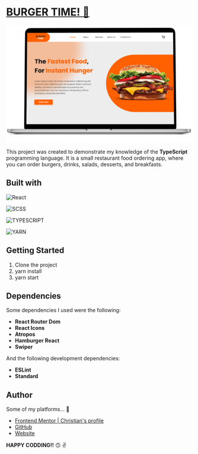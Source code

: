 # [**BURGER TIME!** :hamburger:]()

![Preview website](./public/screenshot.png)

This project was created to demonstrate my knowledge of the **TypeScript** programming language. It is a small restaurant food ordering app, where you can order burgers, drinks, salads, desserts, and breakfasts.

## Built with

![**React**](https://img.shields.io/badge/REACT-0B2C4A?style=for-the-badge&logo=react&logoColor=white)

![**SCSS**](https://img.shields.io/badge/SCSS-CC6699?style=for-the-badge&logo=sass&logoColor=white)

![**TYPESCRIPT**](https://img.shields.io/badge/TYPESCRIPT-3178C6?style=for-the-badge&logo=typescript&logoColor=white)

![**YARN**](https://img.shields.io/badge/YARN-2C8EBB?style=for-the-badge&logo=yarn&logoColor=white)

## Getting Started

1. Clone the project
2. yarn install
3. yarn start

## Dependencies

Some dependencies I used were the following:

- **React Router Dom**
- **React Icons**
- **Atropos**
- **Hamburger React**
- **Swiper**

And the following development dependencies:

- **ESLint**
- **Standard**

## Author

Some of my platforms... :smiling_face_with_three_hearts:

- [Frontend Mentor | Christian's profile](https://www.frontendmentor.io/profile/FLCHRIS)
- [GitHub](https://github.com/FLCHRIS)
- [Website](https://christianfl.netlify.app/)

**HAPPY CODDING!!** :upside_down_face: :v: